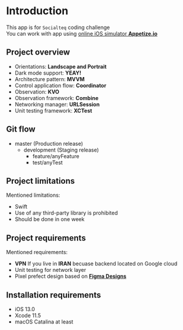 
# Introduction
This app is for `Socialteq` coding challenge  
You can work with app using [online iOS simulator **Appetize.io**](https://appetize.io/app/t6kqvqubv07ha13dv5npg98wew?device=iphone11promax&scale=75&orientation=portrait&osVersion=13.3)

## Project overview
- Orientations: **Landscape and Portrait**
- Dark mode support: **YEAY!**
- Architecture pattern: **MVVM**
- Control application flow: **Coordinator**
- Observation: **KVO**
- Observation framework: **Combine**
- Networking manager: **URLSession** 
- Unit testing framework: **XCTest** 

## Git flow
- master (Production release)
  - development (Staging release)
    - feature/anyFeature
    - test/anyTest

## Project limitations
Mentioned limitations:  
- Swift
- Use of any third-party library is prohibited
- Should be done in one week

## Project requirements
Mentioned requirements:  
- **VPN** If you live in **IRAN** becuase backend located on Google cloud
- Unit testing for network layer
- Pixel prefect design based on [**Figma Designs**](https://www.figma.com/file/szEuU1bVNZpZWwaUGJRGFY/Assessment?node-id=1%3A250)

## Installation requirements
- iOS 13.0
- Xcode 11.5
- macOS Catalina at least
